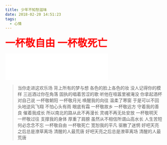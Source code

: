 ```yaml
---
title: 少年不知愁滋味
date: 2018-02-20 14:51:23
tags:
  - 心情
---
```

<b style="color:red;font-size:32px">一杯敬自由 一杯敬死亡</b>
 
<iframe frameborder="no" border="0" marginwidth="0" marginheight="0" width=330 height=86 src="//music.163.com/outchain/player?type=2&id=32364347&auto=1&height=66"></iframe>

> 当你走进这欢乐场
背上所有的梦与想
各色的脸上各色的妆
没人记得你的模样
三巡酒过你在角落
固执的唱着苦涩的歌
听他在喧嚣里被淹没
你拿起酒杯对自己说
一杯敬朝阳 一杯敬月光
唤醒我的向往 温柔了寒窗
于是可以不回头地逆风飞翔
不怕心头有雨 眼底有霜
一杯敬故乡 一杯敬远方
守着我的善良 催着我成长
所以南北的路从此不再漫长
灵魂不再无处安放
一杯敬明天 一杯敬过往
支撑我的身体 厚重了肩膀
虽然从不相信所谓山高水长
人生苦短何必念念不忘
一杯敬自由 一杯敬死亡
宽恕我的平凡 驱散了迷惘
好吧天亮之后总是潦草离场
清醒的人最荒唐
好吧天亮之后总是潦草离场
清醒的人最荒唐
